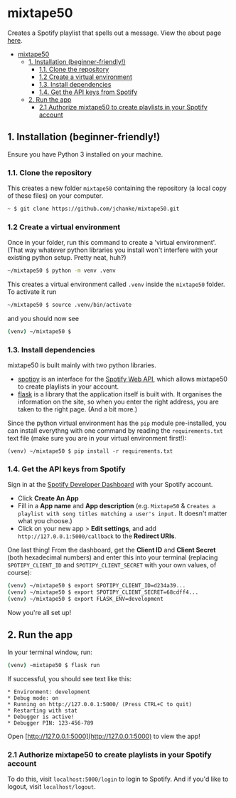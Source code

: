 # mixtape50

Creates a Spotify playlist that spells out a message. View the about page [here](https://jchanke.github.io/mixtape50).

- [mixtape50](#mixtape50)
  - [1. Installation (beginner-friendly!)](#1-installation-beginner-friendly)
    - [1.1. Clone the repository](#11-clone-the-repository)
    - [1.2 Create a virtual environment](#12-create-a-virtual-environment)
    - [1.3. Install dependencies](#13-install-dependencies)
    - [1.4. Get the API keys from Spotify](#14-get-the-api-keys-from-spotify)
  - [2. Run the app](#2-run-the-app)
    - [2.1 Authorize mixtape50 to create playlists in your Spotify account](#21-authorize-mixtape50-to-create-playlists-in-your-spotify-account)

## 1. Installation (beginner-friendly!)

Ensure you have Python 3 installed on your machine.

### 1.1. Clone the repository

This creates a new folder `mixtape50` containing the repository (a local copy of these files) on your computer.

```bash
~ $ git clone https://github.com/jchanke/mixtape50.git
```

### 1.2 Create a virtual environment

Once in your folder, run this command to create a 'virtual environment'. (That way whatever python libraries you install won't interfere with your existing python setup. Pretty neat, huh?)

```bash
~/mixtape50 $ python -m venv .venv
```

This creates a virtual environment called `.venv` inside the `mixtape50` folder. To activate it run

```bash
~/mixtape50 $ source .venv/bin/activate
```

and you should now see

```bash
(venv) ~/mixtape50 $
```

### 1.3. Install dependencies

mixtape50 is built mainly with two python libraries.

* [spotipy](https://spotipy.readthedocs.io/en/2.19.0/) is an interface for the [Spotify Web API](https://developer.spotify.com/documentation/web-api/), which allows mixtape50 to create playlists in your account.
* [flask](https://flask.palletsprojects.com/en/2.0.x/) is a library that the application itself is built with. It organises the information on the site, so when you enter the right address, you are taken to the right page. (And a bit more.)

Since the python virtual environment has the `pip` module pre-installed, you can install everythng with one command by reading the `requirements.txt` text file (make sure you are in your virtual environment first!):

```
(venv) ~/mixtape50 $ pip install -r requirements.txt
```

### 1.4. Get the API keys from Spotify

Sign in at the [Spotify Developer Dashboard](https://developer.spotify.com/dashboard/) with your Spotify account.

* Click **Create An App**
* Fill in a **App name** and **App description** (e.g. `Mixtape50` & `Creates a playlist with song titles matching a user's input.` It doesn't matter what you choose.)
* Click on your new app > **Edit settings**, and add `http://127.0.0.1:5000/callback` to the **Redirect URIs**.

One last thing! From the dashboard, get the **Client ID** and **Client Secret** (both hexadecimal numbers) and enter this into your terminal (replacing `SPOTIPY_CLIENT_ID` and `SPOTIPY_CLIENT_SECRET` with your own values, of course):

```bash
(venv) ~/mixtape50 $ export SPOTIPY_CLIENT_ID=d234a39...
(venv) ~/mixtape50 $ export SPOTIPY_CLIENT_SECRET=68cdff4...
(venv) ~/mixtape50 $ export FLASK_ENV=development
```

Now you're all set up!

## 2. Run the app

In your terminal window, run:

```bash
(venv) ~mixtape50 $ flask run
```

If successful, you should see text like this:

```
* Environment: development
* Debug mode: on
* Running on http://127.0.0.1:5000/ (Press CTRL+C to quit)
* Restarting with stat
* Debugger is active!
* Debugger PIN: 123-456-789
```

Open [http://127.0.0.1:5000](http://127.0.0.1:5000) to view the app!

### 2.1 Authorize mixtape50 to create playlists in your Spotify account

To do this, visit `localhost:5000/login` to login to Spotify.
And if you'd like to logout, visit `localhost/logout`.
